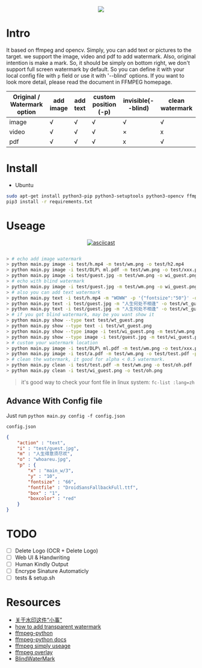 <div align=center>
<img src="https://user-images.githubusercontent.com/12653147/74099251-93627880-4b5c-11ea-9340-823cbc9eede6.png" />
</div>


# Intro

It based on ffmpeg and opencv. Simply, you can add text or pictures to the target. we support the image, video and pdf to add watermark. Also, original intention is make a mark. So, it should be simply on bottom right, we don't support full screen watermark by default. So you can define it with your local config file with `p` field or use it with '--blind' options. If you want to look more detail, please read the document in FFMPEG homepage. 

| Original / Watermark option | add image | add text | custom position (-p) | invisible(--blind) | clean watermark |
|-----------------------------|-----------|----------|----------------------|--------------------|-----------------|
| image                       | √         | √        | √                    | √                  | √               |
| video                       | √         | √        | √                    | ×                  | x               |
| pdf                         | √         | √        | √                    | x                  | √               |

# Install

* Ubuntu

```bash
sudo apt-get install python3-pip python3-setuptools python3-opencv ffmpeg
pip3 install -r requirements.txt
```

# Useage

<div align=center>

[![asciicast](https://asciinema.org/a/7cwAWEuXm3BN9E10hwhirTm5b.svg)](https://asciinema.org/a/7cwAWEuXm3BN9E10hwhirTm5b)

</div>

```bash

> # echo add image watermark
> python main.py image -i test/h.mp4 -m test/wm.png -o test/h2.mp4
> python main.py image -i test/DLP\ ml.pdf -m test/wm.png -o test/xxx.pdf
> python main.py image -i test/guest.jpg -m test/wm.png -o wi_guest.png
> # echo with blind watermark
> python main.py image -i test/guest.jpg -m test/wm.png -o wi_guest.png --blind
> # also you can add text watermark
> python main.py text -i test/h.mp4 -m "WOWW" -p '{"fontsize":"50"}' -o test/h3.mp4
> python main.py text -i test/guest.jpg -m "人生何处不相逢" -o test/wt_guest.png
> python main.py text -i test/guest.jpg -m "人生何处不相逢" -o test/wt_guest.png --blind
> # if you got blind watermark, may be you want show it
> python main.py show --type text test/wt_guest.png
> python main.py show --type text -i test/wt_guest.png
> python main.py show --type image -i test/wi_guest.png -m test/wm.png -o wm.show.png
> python main.py show --type image -i test/guest.jpg -m test/wi_guest.png -o wm.show.png
> # custom your watermark location
> python main.py image -i test/DLP\ ml.pdf -m test/wm.png -o test/xxx.pdf -p center
> python main.py image -i test/a.pdf -m test/wm.png -o test/test.pdf -p '{"x": "main_w-overlay_w-5","y": "5"}'
> # clean the watermark, it good for alpha < 0.5 watermark. 
> python main.py clean -i test/test.pdf -m test/wm.png -o test/oh.pdf
> python main.py clean -i test/wi_guest.png -o test/oh.png 
```

> it's good way to check your font file in linux system: `fc-list :lang=zh`

## Advance With Config file

Just run `python main.py config -f config.json`

`config.json` 
```json
{
    "action" : "text",
    "i" : "test/guest.jpg",
    "m" : "人生得意须尽欢",
    "o" : "whoareu.jpg",
    "p" : { 
        "x" : "main_w/3",
        "y" : "10",
        "fontsize" : "66",
        "fontfile" : "DroidSansFallbackFull.ttf",
        "box" : "1",
        "boxcolor" : "red"
    }
}
```

# TODO

* [ ] Delete Logo (OCR + Delete Logo)
* [ ] Web UI & Handwriting
* [ ] Human Kindly Output
* [ ] Encrype Sinature Automaticly
* [ ] tests & setup.sh

# Resources

* [关于水印这件“小事”](https://github.com/mylamour/blog/issues/71)
* [how to add transparent watermark](https://stackoverflow.com/questions/10918907/how-to-add-transparent-watermark-in-center-of-a-video-with-ffmpeg)
* [ffmpeg-python](https://github.com/kkroening/ffmpeg-python/)
* [ffmpeg-python docs](https://kkroening.github.io/ffmpeg-python/)
* [ffmpeg simply useage](http://iami.xyz/Image-Parse/)
* [ffmpeg overlay](https://ffmpeg.org/ffmpeg-filters.html#overlay-1)
* [BlindWaterMark](https://github.com/chishaxie/BlindWaterMark)